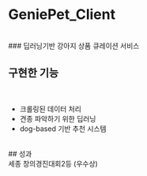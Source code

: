 # GeniePet_Client
<br>
### 딥러닝기반 강아지 상품 큐레이션 서비스

## 구현한 기능
<br>
<ul>
  <li>크롤링된 데이터 처리</li>
  <li>견종 파악하기 위한 딥러닝</li>
  <li>dog-based 기반 추천 시스템</li>
</ul><br>
## 성과 
<br>
세종 창의경진대회2등 (우수상)

